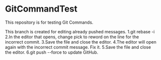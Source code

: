 # GitCommandTest
This repository is for testing Git Commands.

This branch is created for editing already pushed messages.
1.git rebase -i <hash-of-commit-preceding-the-incorrect-one>
2.In the editor that opens, change pick to reword on the line for the incorrect commit.
3.Save the file and close the editor.
4.The editor will open again with the incorrect commit message. Fix it.
5.Save the file and close the editor.
6.git push --force to update GitHub.
